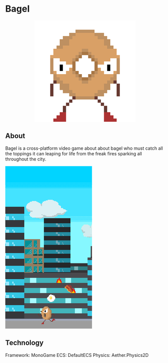 # Bagel

<p align="center">
<img width="320" height="320" src="Documentation/Images/bagel.gif">
</p>

## About

Bagel is a cross-platform video game about about bagel who must catch all the toppings it can leaping for life from the freak fires sparking all throughout the city.
<p align="left">
	<img width="274" height="512" src="Documentation/Images/gameplay.png">
</p>

## Technology 

Framework: MonoGame
ECS: DefaultECS
Physics: Aether.Physics2D
